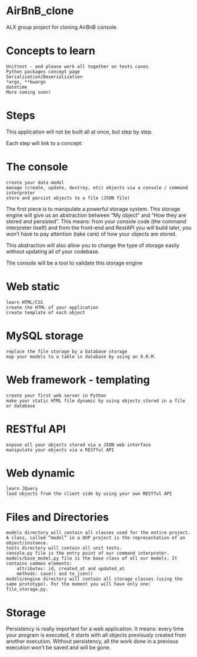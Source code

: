 # AirBnB_clone
ALX group project for cloning AirBnB console.

# Concepts to learn

    Unittest - and please work all together on tests cases
    Python packages concept page
    Serialization/Deserialization
    *args, **kwargs
    datetime
    More coming soon!

# Steps

This application will not be built all at once, but step by step.

Each step will link to a concept:

# The console

    create your data model
    manage (create, update, destroy, etc) objects via a console / command interpreter
    store and persist objects to a file (JSON file)

The first piece is to manipulate a powerful storage system. This storage engine will give us an abstraction between “My object” and “How they are stored and persisted”. This means: from your console code (the command interpreter itself) and from the front-end and RestAPI you will build later, you won’t have to pay attention (take care) of how your objects are stored.

This abstraction will also allow you to change the type of storage easily without updating all of your codebase.

The console will be a tool to validate this storage engine

# Web static

    learn HTML/CSS
    create the HTML of your application
    create template of each object

# MySQL storage

    replace the file storage by a Database storage
    map your models to a table in database by using an O.R.M.

# Web framework - templating

    create your first web server in Python
    make your static HTML file dynamic by using objects stored in a file or database

# RESTful API

    expose all your objects stored via a JSON web interface
    manipulate your objects via a RESTful API

# Web dynamic

    learn JQuery
    load objects from the client side by using your own RESTful API

# Files and Directories

    models directory will contain all classes used for the entire project. A class, called “model” in a OOP project is the representation of an object/instance.
    tests directory will contain all unit tests.
    console.py file is the entry point of our command interpreter.
    models/base_model.py file is the base class of all our models. It contains common elements:
        attributes: id, created_at and updated_at
        methods: save() and to_json()
    models/engine directory will contain all storage classes (using the same prototype). For the moment you will have only one: file_storage.py.

# Storage

Persistency is really important for a web application. It means: every time your program is executed, it starts with all objects previously created from another execution. Without persistency, all the work done in a previous execution won’t be saved and will be gone.
